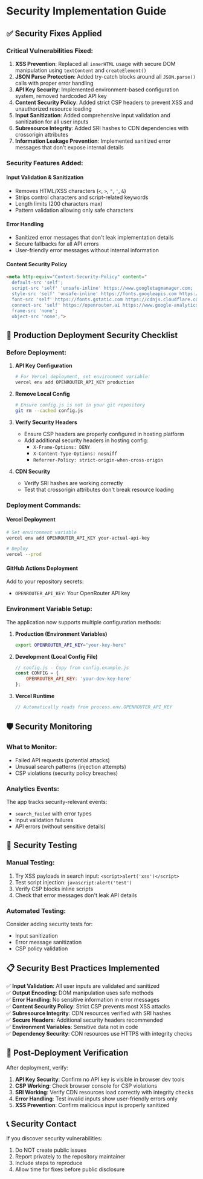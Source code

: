 # Security Implementation Guide

## ✅ Security Fixes Applied

### Critical Vulnerabilities Fixed:
1. **XSS Prevention**: Replaced all `innerHTML` usage with secure DOM manipulation using `textContent` and `createElement()`
2. **JSON Parse Protection**: Added try-catch blocks around all `JSON.parse()` calls with proper error handling
3. **API Key Security**: Implemented environment-based configuration system, removed hardcoded API key
4. **Content Security Policy**: Added strict CSP headers to prevent XSS and unauthorized resource loading
5. **Input Sanitization**: Added comprehensive input validation and sanitization for all user inputs
6. **Subresource Integrity**: Added SRI hashes to CDN dependencies with crossorigin attributes
7. **Information Leakage Prevention**: Implemented sanitized error messages that don't expose internal details

### Security Features Added:

#### Input Validation & Sanitization
- Removes HTML/XSS characters (`<`, `>`, `"`, `'`, `&`)
- Strips control characters and script-related keywords
- Length limits (200 characters max)
- Pattern validation allowing only safe characters

#### Error Handling
- Sanitized error messages that don't leak implementation details
- Secure fallbacks for all API errors
- User-friendly error messages without internal information

#### Content Security Policy
```html
<meta http-equiv="Content-Security-Policy" content="
  default-src 'self'; 
  script-src 'self' 'unsafe-inline' https://www.googletagmanager.com; 
  style-src 'self' 'unsafe-inline' https://fonts.googleapis.com https://cdnjs.cloudflare.com; 
  font-src 'self' https://fonts.gstatic.com https://cdnjs.cloudflare.com; 
  connect-src 'self' https://openrouter.ai https://www.google-analytics.com; 
  frame-src 'none'; 
  object-src 'none';">
```

## 🔐 Production Deployment Security Checklist

### Before Deployment:

1. **API Key Configuration**
   ```bash
   # For Vercel deployment, set environment variable:
   vercel env add OPENROUTER_API_KEY production
   ```

2. **Remove Local Config**
   ```bash
   # Ensure config.js is not in your git repository
   git rm --cached config.js
   ```

3. **Verify Security Headers**
   - Ensure CSP headers are properly configured in hosting platform
   - Add additional security headers in hosting config:
     - `X-Frame-Options: DENY`
     - `X-Content-Type-Options: nosniff`
     - `Referrer-Policy: strict-origin-when-cross-origin`

4. **CDN Security**
   - Verify SRI hashes are working correctly
   - Test that crossorigin attributes don't break resource loading

### Deployment Commands:

#### Vercel Deployment
```bash
# Set environment variable
vercel env add OPENROUTER_API_KEY your-actual-api-key

# Deploy
vercel --prod
```

#### GitHub Actions Deployment
Add to your repository secrets:
- `OPENROUTER_API_KEY`: Your OpenRouter API key

### Environment Variable Setup:

The application now supports multiple configuration methods:

1. **Production (Environment Variables)**
   ```bash
   export OPENROUTER_API_KEY="your-key-here"
   ```

2. **Development (Local Config File)**
   ```javascript
   // config.js - Copy from config.example.js
   const CONFIG = {
       OPENROUTER_API_KEY: 'your-dev-key-here'
   };
   ```

3. **Vercel Runtime**
   ```javascript
   // Automatically reads from process.env.OPENROUTER_API_KEY
   ```

## 🛡️ Security Monitoring

### What to Monitor:
- Failed API requests (potential attacks)
- Unusual search patterns (injection attempts)
- CSP violations (security policy breaches)

### Analytics Events:
The app tracks security-relevant events:
- `search_failed` with error types
- Input validation failures
- API errors (without sensitive details)

## 🔧 Security Testing

### Manual Testing:
1. Try XSS payloads in search input: `<script>alert('xss')</script>`
2. Test script injection: `javascript:alert('test')`
3. Verify CSP blocks inline scripts
4. Check that error messages don't leak API details

### Automated Testing:
Consider adding security tests for:
- Input sanitization
- Error message sanitization
- CSP policy validation

## 📋 Security Best Practices Implemented

✅ **Input Validation**: All user inputs are validated and sanitized  
✅ **Output Encoding**: DOM manipulation uses safe methods  
✅ **Error Handling**: No sensitive information in error messages  
✅ **Content Security Policy**: Strict CSP prevents most XSS attacks  
✅ **Subresource Integrity**: CDN resources verified with SRI hashes  
✅ **Secure Headers**: Additional security headers recommended  
✅ **Environment Variables**: Sensitive data not in code  
✅ **Dependency Security**: CDN resources use HTTPS with integrity checks  

## 🚨 Post-Deployment Verification

After deployment, verify:

1. **API Key Security**: Confirm no API key is visible in browser dev tools
2. **CSP Working**: Check browser console for CSP violations
3. **SRI Working**: Verify CDN resources load correctly with integrity checks
4. **Error Handling**: Test invalid inputs show user-friendly errors only
5. **XSS Prevention**: Confirm malicious input is properly sanitized

## 📞 Security Contact

If you discover security vulnerabilities:
1. Do NOT create public issues
2. Report privately to the repository maintainer
3. Include steps to reproduce
4. Allow time for fixes before public disclosure